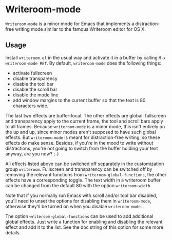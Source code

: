 # Writeroom-mode #

`Writeroom-mode` is a minor mode for Emacs that implements a
distraction-free writing mode similar to the famous Writeroom editor for OS
X.

## Usage ##

Install `writeroom.el` in the usual way and activate it in a buffer by
calling `M-x writeroom-mode RET`. By default, `writeroom-mode` does the
following things:

* activate fullscreen
* disable transparency
* disable the tool bar
* disable the scroll bar
* disable the mode line
* add window margins to the current buffer so that the text is 80
  characters wide.

The last two effects are buffer-local. The other effects are global:
fullscreen and transparency apply to the current frame, the tool and scroll
bars apply to all frames. Because `writeroom-mode` is a minor mode, this
isn't entirely on the up and up, since minor modes aren't supposed to have
such global effects. But `writeroom-mode` is meant for distraction-free
writing, so these effects do make sense. Besides, if you're in the mood to
write without distractions, you're not going to switch from the buffer
holding your text anyway, are you now? ;-)

All effects listed above can be switched off separately in the
customization group `writeroom`. Fullscreen and transparency can be
switched off by removing the relevant functions from
`writeroom-global-functions`, the other effects have a corresponding
toggle. The text width in a writeroom buffer can be changed from the
default 80 with the option `writeroom-width`.

Note that if you normally run Emacs with scroll and/or tool bar disabled,
you'll need to unset the options for disabling them in `writeroom-mode`,
otherwise they'll be turned on when you disable `writeroom-mode`.

The option `writeroom-global-functions` can be used to add additional
global effects. Just write a function for enabling and disabling the
relevant effect and add it to the list. See the doc string of this option
for some more details.
